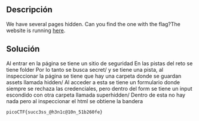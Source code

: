 ## Descripción
We have several pages hidden. Can you find the one with the flag?The website is running [here](http://saturn.picoctf.net:60389/).

## Solución
Al entrar en la página se tiene un sitio de seguridad
En las pistas del reto se tiene folder
Por lo tanto se busca secret/ y se tiene una pista, al inspeccionar la página se tiene que hay una carpeta donde se guardan assets llamada hidden/
Al acceder a esta se tiene un formulario donde siempre se rechaza las credenciales, pero dentro del form se tiene un input escondido con otra carpeta llamada superhidden/
Dentro de esta no hay nada pero al inspeccionar el html se obtiene la bandera

```
picoCTF{succ3ss_@h3n1c@10n_51b260fe}
```
